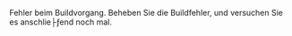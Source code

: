 
Fehler beim Buildvorgang. Beheben Sie die Buildfehler, und versuchen Sie es anschlie├ƒend noch mal.
